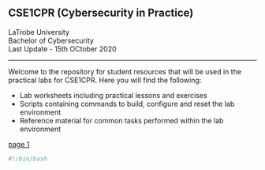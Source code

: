## CSE1CPR (Cybersecurity in Practice)
LaTrobe University  
Bachelor of Cybersecurity  
Last Update - 15th OCtober 2020  

---
Welcome to the repository for student resources that will be used in the practical labs for CSE1CPR. Here you will find the following:

- Lab worksheets including practical lessons and exercises
- Scripts containing commands to build, configure and reset the lab environment
- Reference material for common tasks performed within  the lab environment



[page 1](page1.md)


```bash
#!/bin/bash
```
